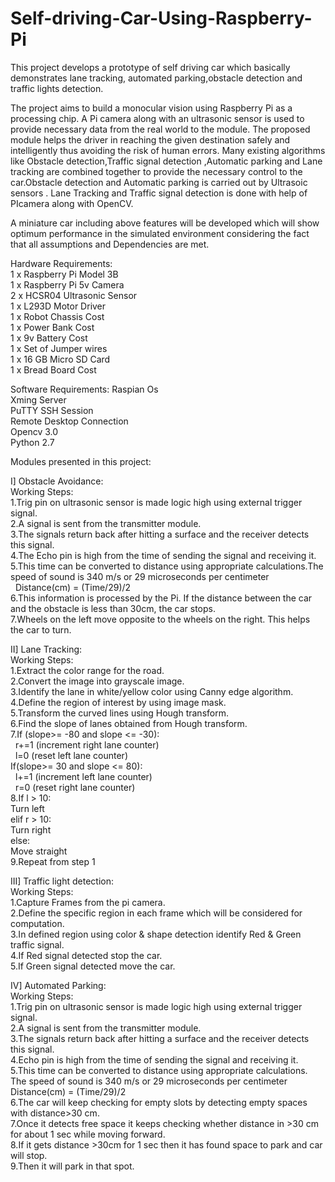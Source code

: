 # Self-driving-Car-Using-Raspberry-Pi
This project develops a prototype of self driving car which basically demonstrates lane tracking, automated parking,obstacle detection and traffic lights detection.

The project aims to build a monocular vision using Raspberry Pi as a processing chip. A Pi camera along with an ultrasonic sensor is used to provide necessary data from the real world to the module. The proposed module helps the driver in reaching the given destination safely and intelligently thus avoiding the risk of human errors. Many existing algorithms like  Obstacle detection,Traffic signal detection ,Automatic parking  and Lane tracking are combined together to provide the necessary control to the car.Obstacle detection and Automatic parking  is carried out by Ultrasoic sensors . Lane Tracking and Traffic signal detection is done with help of PIcamera along with OpenCV. 

 A miniature car including above features will be developed which will show optimum performance in the simulated environment considering the fact that all assumptions and Dependencies are met.
 
 Hardware Requirements:<br/>
 1 x Raspberry Pi Model 3B <br/>
 1 x Raspberry Pi 5v Camera <br/>
 2 x HCSR04 Ultrasonic Sensor <br/>
 1 x L293D Motor Driver <br/>
 1 x Robot Chassis Cost <br/>
 1 x Power Bank Cost <br/>
 1 x 9v Battery Cost <br/>
 1 x Set of Jumper wires <br/>
 1 x 16 GB Micro SD Card <br/>
 1 x  Bread Board Cost   <br/>
 
 
 Software Requirements:
 Raspian Os <br/>
 Xming Server <br/>
 PuTTY SSH Session <br/>
 Remote Desktop Connection <br/>
 Opencv 3.0 <br/>
 Python 2.7 <br/>
 
 Modules presented in this project:<br/>
 
 I] Obstacle Avoidance:<br/>
 Working Steps:<br/>
 1.Trig pin on ultrasonic sensor is made logic high using external trigger signal.<br/>
 2.A signal is sent from the transmitter module.<br/>
 3.The signals return back after hitting a surface and the receiver detects this signal.<br/>
 4.The Echo pin is high from the time of sending the signal and receiving it.<br/>
 5.This time can be converted to distance using appropriate calculations.The speed of sound is 340 m/s or 29 microseconds per centimeter<br/>
   &nbsp;&nbsp;Distance(cm) = (Time/29)/2<br/>
 6.This information is processed by the Pi. If the distance between the car and the obstacle is less than 30cm, the car stops.<br/>
 7.Wheels on the left move opposite to the wheels on the right. This helps the car to turn.<br/>
 
 
 
 
 II] Lane Tracking:<br/>
 Working Steps:<br/>
 1.Extract the color range for the road.<br/>
 2.Convert the image into grayscale image.<br/>
 3.Identify the lane in white/yellow color using Canny edge algorithm.<br/>
 4.Define the region of interest by using image mask.<br/>
 5.Transform the curved lines using Hough transform.<br/>
 6.Find the slope of lanes obtained from Hough transform.<br/>
 7.If (slope>= -80 and slope <= -30):<br/>
      &nbsp;&nbsp;r+=1 (increment right lane counter)<br/>
      &nbsp;&nbsp;l=0 (reset left lane counter)<br/>
   If(slope>= 30 and slope <= 80):<br/>
      &nbsp;&nbsp;l+=1 (increment left lane counter)<br/>
      &nbsp;&nbsp;r=0 (reset right lane counter)<br/>
8.If l > 10:<br/>
    Turn left<br/>
  elif r > 10:<br/>
    Turn right<br/>
  else:<br/>
    Move straight <br/>
9.Repeat from step 1<br/>

III] Traffic light detection:<br/>
Working Steps:<br/>
1.Capture Frames from the pi camera.<br/>
2.Define the specific region in each frame which will be considered for computation.<br/>
3.In defined region using color & shape detection identify Red & Green traffic signal.<br/>
4.If Red signal detected stop the car.<br/>
5.If Green signal detected move the car.<br/>

IV] Automated Parking:<br/>
Working Steps:<br/>
1.Trig pin on ultrasonic sensor is made logic high using external trigger signal.<br/>
2.A signal is sent from the transmitter module.<br/>
3.The signals return back after hitting a surface and the receiver detects this signal.<br/>
4.Echo pin is high from the time of sending the signal and receiving it.<br/>
5.This time can be converted to distance using appropriate calculations.<br/>
      The speed of sound is 340 m/s or 29 microseconds per centimeter<br/>
      Distance(cm) = (Time/29)/2<br/>
6.The car will keep checking for empty slots by detecting empty spaces with distance>30 cm.<br/>
7.Once it detects free space it keeps checking whether distance in >30 cm for about 1 sec while moving forward.<br/>
8.If it gets distance >30cm for 1 sec then it has found space to park and car will stop.<br/>
9.Then it will park in that spot.<br/>



 
 
